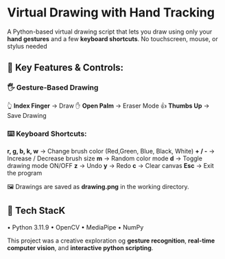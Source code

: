 # Virtual Drawing with Hand Tracking 

A Python-based virtual drawing script that lets you draw using only your **hand gestures** and a few **keyboard shortcuts**. 
No touchscreen, mouse, or stylus needed

## 🤖 Key Features & Controls:

### 🖐️ Gesture-Based Drawing
👆 **Index Finger** → Draw
✋ **Open Palm** → Eraser Mode
👍 **Thumbs Up** → Save Drawing

### ⌨️ Keyboard Shortcuts:
 **r, g, b, k, w** → Change brush color (Red,Green, Blue, Black, White)
 **+ / -** → Increase / Decrease brush size
 **m** → Random color mode
 **d** → Toggle drawing mode ON/OFF
 **z** → Undo
 **y** → Redo
 **c** → Clear canvas
 **Esc** → Exit the program

🖼️ Drawings are saved as **drawing.png** in the working directory.

## 🔧 Tech StacK
• Python 3.11.9
• OpenCV
• MediaPipe
• NumPy

This project was a creative exploration og **gesture recognition**, **real-time computer vision**, and **interactive python scripting**.
